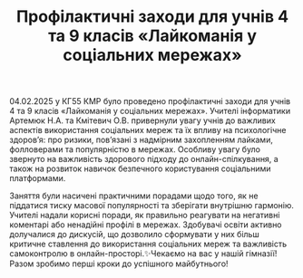 ﻿---
title: Профілактичні заходи для учнів 4 та 9 класів «Лайкоманія у соціальних мережах»
---

04.02.2025 у КГ55 КМР було проведено профілактичні заходи для учнів 4 та 9 класів «Лайкоманія у соціальних мережах». Учителі інформатики Артемюк Н.А. та Кмітевич О.В. привернули увагу учнів до важливих аспектів використання соціальних мереж та їх впливу на психологічне здоров’я: про ризики, пов’язані з надмірним захопленням лайками, фолловерами та популярністю в мережах. Особливу увагу було звернуто на важливість здорового підходу до онлайн-спілкування, а також на розвиток навичок безпечного користування соціальними платформами.

Заняття були насичені практичними порадами щодо того, як не піддатися тиску масової популярності та зберігати внутрішню гармонію. Учителі надали корисні поради, як правильно реагувати на негативні коментарі або ненадійні профілі в мережах. Здобувачі освіти активно долучалися до дискусій, що дозволило сформувати у них більш критичне ставлення до використання соціальних мереж та важливість самоконтролю в онлайн-просторі.✨Чекаємо на вас у нашій гімназії! Разом зробимо перші кроки до успішного майбутнього!

<slideshow />
